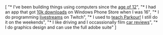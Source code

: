 [
  "* I’ve been building things using computers since the [age of 12](/blog/qnote)",
  "* I had an app that got [10k downloads](/blog/photosec) on Windows Phone Store when I was 16",
  "* I do programming [livestreams](https://www.youtube.com/watch?v=WfyQF2xyAHE&list=PLNkfllcUq3AkdeD4Aqp_Z2AIGyyF00_d8&index=124) on Twitch",
  "* I used to [teach Parkour!](https://www.instagram.com/p/BwzzN5VAK0_/?igshid=1x1mbmak9br4q) I still do it on the weekends",
  "* I like driving and I occassionally film [car reviews](https://youtu.be/mswvOEI1XiA)",
  "* I do graphics design and can use the full adobe suite"
]
